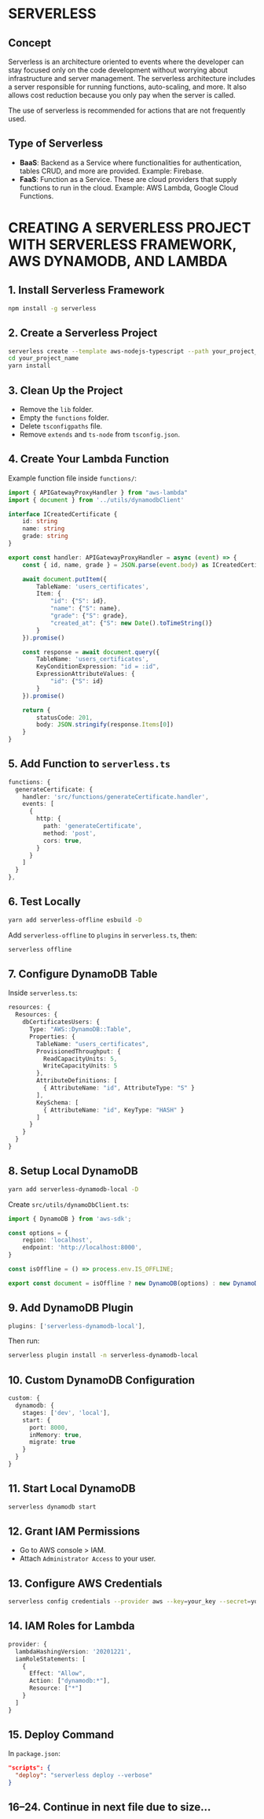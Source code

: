 # SERVERLESS

## Concept
Serverless is an architecture oriented to events where the developer can stay focused only on the code development without worrying about infrastructure and server management. The serverless architecture includes a server responsible for running functions, auto-scaling, and more. It also allows cost reduction because you only pay when the server is called.

The use of serverless is recommended for actions that are not frequently used.

## Type of Serverless
- **BaaS**: Backend as a Service where functionalities for authentication, tables CRUD, and more are provided. Example: Firebase.
- **FaaS**: Function as a Service. These are cloud providers that supply functions to run in the cloud. Example: AWS Lambda, Google Cloud Functions.

# CREATING A SERVERLESS PROJECT WITH SERVERLESS FRAMEWORK, AWS DYNAMODB, AND LAMBDA

## 1. Install Serverless Framework
```bash
npm install -g serverless
```

## 2. Create a Serverless Project
```bash
serverless create --template aws-nodejs-typescript --path your_project_name
cd your_project_name
yarn install
```

## 3. Clean Up the Project
- Remove the `lib` folder.
- Empty the `functions` folder.
- Delete `tsconfigpaths` file.
- Remove `extends` and `ts-node` from `tsconfig.json`.

## 4. Create Your Lambda Function
Example function file inside `functions/`:

```typescript
import { APIGatewayProxyHandler } from "aws-lambda"
import { document } from '../utils/dynamodbClient'

interface ICreatedCertificate {
    id: string
    name: string
    grade: string
}

export const handler: APIGatewayProxyHandler = async (event) => {
    const { id, name, grade } = JSON.parse(event.body) as ICreatedCertificate

    await document.putItem({
        TableName: 'users_certificates',
        Item: {
            "id": {"S": id},
            "name": {"S": name},
            "grade": {"S": grade},
            "created_at": {"S": new Date().toTimeString()}
        }
    }).promise()

    const response = await document.query({
        TableName: 'users_certificates',
        KeyConditionExpression: "id = :id",
        ExpressionAttributeValues: {
            "id": {"S": id}
        }
    }).promise()

    return {
        statusCode: 201,
        body: JSON.stringify(response.Items[0])
    }
}
```

## 5. Add Function to `serverless.ts`
```ts
functions: {
  generateCertificate: {
    handler: 'src/functions/generateCertificate.handler',
    events: [
      {
        http: {
          path: 'generateCertificate',
          method: 'post',
          cors: true,
        }
      }
    ]
  }
},
```

## 6. Test Locally
```bash
yarn add serverless-offline esbuild -D
```
Add `serverless-offline` to `plugins` in `serverless.ts`, then:
```bash
serverless offline
```

## 7. Configure DynamoDB Table
Inside `serverless.ts`:
```ts
resources: {
  Resources: {
    dbCertificatesUsers: {
      Type: "AWS::DynamoDB::Table",
      Properties: {
        TableName: "users_certificates",
        ProvisionedThroughput: {
          ReadCapacityUnits: 5,
          WriteCapacityUnits: 5
        },
        AttributeDefinitions: [
          { AttributeName: "id", AttributeType: "S" }
        ],
        KeySchema: [
          { AttributeName: "id", KeyType: "HASH" }
        ]
      }
    }
  }
}
```

## 8. Setup Local DynamoDB
```bash
yarn add serverless-dynamodb-local -D
```

Create `src/utils/dynamoDbClient.ts`:
```ts
import { DynamoDB } from 'aws-sdk';

const options = {
    region: 'localhost',
    endpoint: 'http://localhost:8000',
}

const isOffline = () => process.env.IS_OFFLINE;

export const document = isOffline ? new DynamoDB(options) : new DynamoDB();
```

## 9. Add DynamoDB Plugin
```ts
plugins: ['serverless-dynamodb-local'],
```
Then run:
```bash
serverless plugin install -n serverless-dynamodb-local
```

## 10. Custom DynamoDB Configuration
```ts
custom: {
  dynamodb: {
    stages: ['dev', 'local'],
    start: {
      port: 8000,
      inMemory: true,
      migrate: true
    }
  }
}
```

## 11. Start Local DynamoDB
```bash
serverless dynamodb start
```

## 12. Grant IAM Permissions
- Go to AWS console > IAM.
- Attach `Administrator Access` to your user.

## 13. Configure AWS Credentials
```bash
serverless config credentials --provider aws --key=your_key --secret=your_secret -o
```

## 14. IAM Roles for Lambda
```ts
provider: {
  lambdaHashingVersion: '20201221',
  iamRoleStatements: [
    {
      Effect: "Allow",
      Action: ["dynamodb:*"],
      Resource: ["*"]
    }
  ]
}
```

## 15. Deploy Command
In `package.json`:
```json
"scripts": {
  "deploy": "serverless deploy --verbose"
}
```

## 16–24. Continue in next file due to size...
